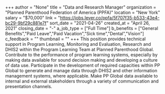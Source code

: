 +++
author = "None"
title = "Data and Research Manager"
organization = "Planned Parenthood Federation of America (PPFA)"
location = "New York"
salary = "$70,000"
link = "https://jobs.lever.co/ppfa/5f707f35-b533-43e4-bc29-9bf29c881e7f"
sort_date = "2021-04-26"
created_at = "April 26, 2021"
closing_date = "-"
a_job_type = ["Full Time"]
b_benefits = ["General Benefits","Paid Leave","Paid Vacation","Sick time","Dental","Vision"]
c_feedback = ""
thumbnail = ""
+++
This position provides technical support in Program Learning, Monitoring and Evaluation, Research and DHIS2 within the Program Learning Team at Planned Parenthood Global. Contribute to the performance of program learning systems, especially by making data available for sound decision making and developing a culture of data use. Participate in the development of required capacities within PP Global to generate and manage data through DHIS2 and other information management systems, where applicable. Make PP Global data available to internal and external stakeholders through a variety of communication and presentation channels.